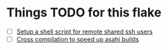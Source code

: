 # Things TODO for this flake

- [ ] [Setup a shell script for remote shared ssh users](https://www.reddit.com/r/NixOS/comments/wtok35/how_can_i_use_my_nix_profile_on_a_shared_ssh_user/)
- [ ] [Cross compilation to speed up asahi builds](https://www.reddit.com/r/NixOS/comments/zezq4m/building_arm_packages_on_a_x86_machine_is/)
